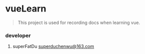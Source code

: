 # vueLearn
> This project is used for recording docs when learning vue.

### developer
1. superFatDu superduchenwu@163.com